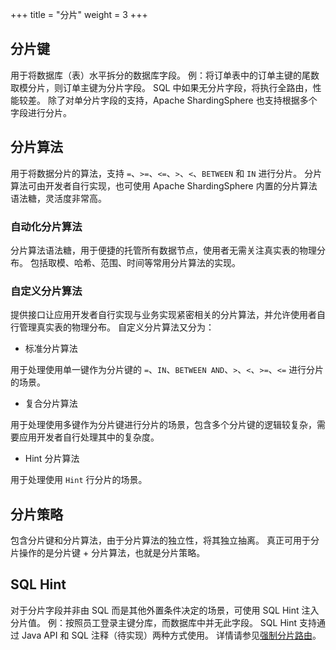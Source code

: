 +++
title = "分片"
weight = 3
+++

## 分片键

用于将数据库（表）水平拆分的数据库字段。
例：将订单表中的订单主键的尾数取模分片，则订单主键为分片字段。
SQL 中如果无分片字段，将执行全路由，性能较差。
除了对单分片字段的支持，Apache ShardingSphere 也支持根据多个字段进行分片。

## 分片算法

用于将数据分片的算法，支持 `=`、`>=`、`<=`、`>`、`<`、`BETWEEN` 和 `IN` 进行分片。
分片算法可由开发者自行实现，也可使用 Apache ShardingSphere 内置的分片算法语法糖，灵活度非常高。

### 自动化分片算法

分片算法语法糖，用于便捷的托管所有数据节点，使用者无需关注真实表的物理分布。
包括取模、哈希、范围、时间等常用分片算法的实现。

### 自定义分片算法

提供接口让应用开发者自行实现与业务实现紧密相关的分片算法，并允许使用者自行管理真实表的物理分布。
自定义分片算法又分为：

- 标准分片算法

用于处理使用单一键作为分片键的 `=`、`IN`、`BETWEEN AND`、`>`、`<`、`>=`、`<=` 进行分片的场景。

- 复合分片算法

用于处理使用多键作为分片键进行分片的场景，包含多个分片键的逻辑较复杂，需要应用开发者自行处理其中的复杂度。

- Hint 分片算法

用于处理使用 `Hint` 行分片的场景。

## 分片策略

包含分片键和分片算法，由于分片算法的独立性，将其独立抽离。
真正可用于分片操作的是分片键 + 分片算法，也就是分片策略。

## SQL Hint

对于分片字段并非由 SQL 而是其他外置条件决定的场景，可使用 SQL Hint 注入分片值。
例：按照员工登录主键分库，而数据库中并无此字段。
SQL Hint 支持通过 Java API 和 SQL 注释（待实现）两种方式使用。
详情请参见[强制分片路由](/cn/features/sharding/concept/hint/)。
